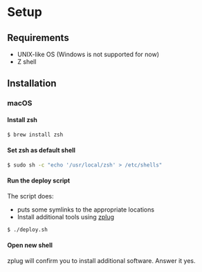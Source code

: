 # Setup
## Requirements
* UNIX-like OS (Windows is not supported for now)
* Z shell

## Installation
### macOS
#### Install zsh
```bash
$ brew install zsh
```

#### Set zsh as default shell
```bash
$ sudo sh -c "echo '/usr/local/zsh' > /etc/shells"
```

#### Run the deploy script
The script does:
- puts some symlinks to the appropriate locations
- Install additional tools using [zplug](https://github.com/zplug/zplug)

```bash
$ ./deploy.sh
```

#### Open new shell
zplug will confirm you to install additional software. Answer it yes.
